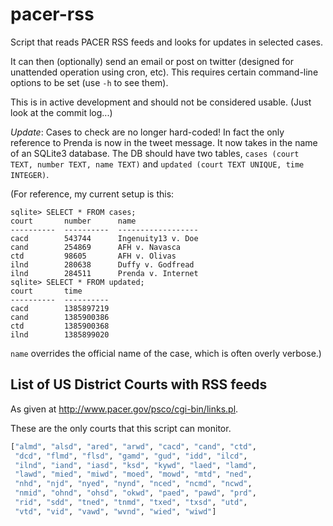 pacer-rss
=========

Script that reads PACER RSS feeds and looks for updates in selected cases.

It can then (optionally) send an email or post on twitter (designed
for unattended operation using cron, etc). This requires certain
command-line options to be set (use `-h` to see them).

This is in active development and should not be considered usable.
(Just look at the commit log...)

*Update*: Cases to check are no longer hard-coded! In fact
the only reference to Prenda is now in the tweet message.
It now takes in the name of an SQLite3 database. The DB should
have two tables,
`cases (court TEXT, number TEXT, name TEXT)` and
`updated (court TEXT UNIQUE, time INTEGER)`.

(For reference, my current setup is this:
```
sqlite> SELECT * FROM cases;
court       number      name
----------  ----------  ------------------
cacd        543744      Ingenuity13 v. Doe
cand        254869      AFH v. Navasca
ctd         98605       AFH v. Olivas
ilnd        280638      Duffy v. Godfread
ilnd        284511      Prenda v. Internet
sqlite> SELECT * FROM updated;
court       time
----------  ----------
cacd        1385897219
cand        1385900386
ctd         1385900368
ilnd        1385899020
```
`name` overrides the official name of the case, which
is often overly verbose.)

List of US District Courts with RSS feeds 
-----------------------------------------
As given at http://www.pacer.gov/psco/cgi-bin/links.pl.

These are the only courts that this script can monitor.

```python
["almd", "alsd", "ared", "arwd", "cacd", "cand", "ctd",
 "dcd", "flmd", "flsd", "gamd", "gud", "idd", "ilcd",
 "ilnd", "iand", "iasd", "ksd", "kywd", "laed", "lamd",
 "lawd", "mied", "miwd", "moed", "mowd", "mtd", "ned",
 "nhd", "njd", "nyed", "nynd", "nced", "ncmd", "ncwd",
 "nmid", "ohnd", "ohsd", "okwd", "paed", "pawd", "prd",
 "rid", "sdd", "tned", "tnmd", "txed", "txsd", "utd",
 "vtd", "vid", "vawd", "wvnd", "wied", "wiwd"]
```
